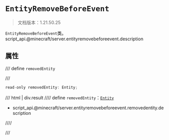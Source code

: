 # `EntityRemoveBeforeEvent`

> 文档版本：1.21.50.25

`EntityRemoveBeforeEvent`类。script_api.@minecraft/server.entityremovebeforeevent.description

## 属性

/// define
`removedEntity`


///

```js
read-only removedEntity: Entity;
```

/// html | div.result
//// define
`removedEntity`：[`Entity`](./entity.md)

- script_api.@minecraft/server.entityremovebeforeevent.removedentity.description


////

///

